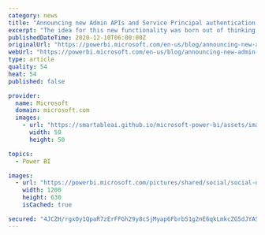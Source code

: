 ```yaml
---
category: news
title: "Announcing new Admin APIs and Service Principal authentication to make for better tenant metadata scanning"
excerpt: "The idea for this new functionality was born out of thinking about how to improve the efficiency and performance of the Power BI scan so that it could support large numbers of data assets while still conforming to the security practices of organizations."
publishedDateTime: 2020-12-10T06:00:00Z
originalUrl: "https://powerbi.microsoft.com/en-us/blog/announcing-new-admin-apis-and-service-principal-authentication-to-make-for-better-tenant-metadata-scanning/"
webUrl: "https://powerbi.microsoft.com/en-us/blog/announcing-new-admin-apis-and-service-principal-authentication-to-make-for-better-tenant-metadata-scanning/"
type: article
quality: 54
heat: 54
published: false

provider:
  name: Microsoft
  domain: microsoft.com
  images:
    - url: "https://smartableai.github.io/microsoft-power-bi/assets/images/organizations/microsoft.com-50x50.jpg"
      width: 50
      height: 50

topics:
  - Power BI

images:
  - url: "https://powerbi.microsoft.com/pictures/shared/social/social-default-image.png"
    width: 1200
    height: 630
    isCached: true

secured: "4JCZH/rgxOy1QpaR7zErFFGh29y8cSjMyap6Fbrb51g2nE6qkLmkcZG5dJYA50v55wl8o+4y9RO+s3cdL/57dw+pUe8vKTNuY0yUsFwvf1CabBw64uhbg2lCTqjlz7UJ5lP7G+Bx6LQbQ1j2KvWuhCphnE+y+Y1yXAaITaiHJCj+79+8VmqCR85fY2AzOt8UTN8bx+viIctC4H2VeebL4crRziNJkr3YhHtXoOw9f7wC/r1GjPFkAy6UGfj3WazwEEAxCxgzVODw4JPCBAHeK30aFN891FD3DljV94i5mxG3u7LAct6NH9KTQ/raEIA61GHki/3ptl13RS/lK2PU+sG2Fx3UcxcPELqCM5an3cs=;AuHPGfGFmeLmOlUVrq3m6A=="
---
```


